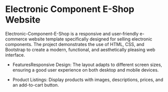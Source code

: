 
# Electronic Component E-Shop Website

Electronic-Component-E-Shop is a responsive and user-friendly e-commerce website template specifically designed for selling electronic components. The project demonstrates the use of HTML, CSS, and Bootstrap to create a modern, functional, and aesthetically pleasing web interface.

* FeaturesResponsive Design: The layout adapts to different screen sizes, ensuring a good user experience on both desktop and mobile devices.

* Product Listings: Display products with images, descriptions, prices, and an add-to-cart button.

